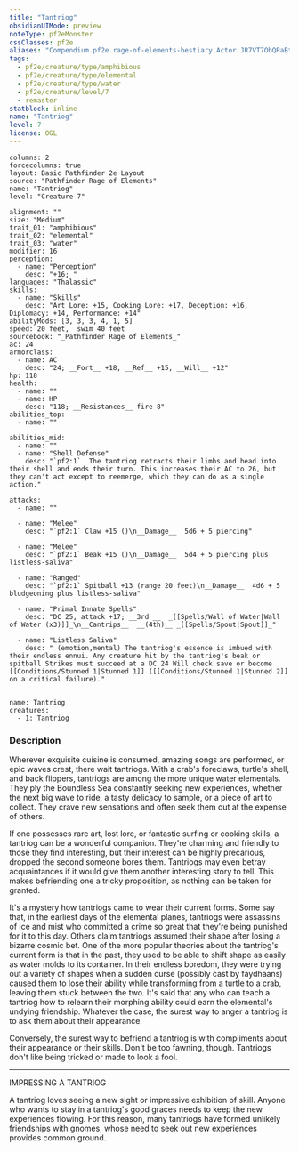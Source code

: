 ```yaml
---
title: "Tantriog"
obsidianUIMode: preview
noteType: pf2eMonster
cssClasses: pf2e
aliases: "Compendium.pf2e.rage-of-elements-bestiary.Actor.JR7VT7ObQRaBtUlk" 
tags:
  - pf2e/creature/type/amphibious
  - pf2e/creature/type/elemental
  - pf2e/creature/type/water
  - pf2e/creature/level/7
  - remaster
statblock: inline
name: "Tantriog"
level: 7
license: OGL
---
```


```statblock
columns: 2
forcecolumns: true
layout: Basic Pathfinder 2e Layout
source: "Pathfinder Rage of Elements"
name: "Tantriog"
level: "Creature 7"

alignment: ""
size: "Medium"
trait_01: "amphibious"
trait_02: "elemental"
trait_03: "water"
modifier: 16
perception:
  - name: "Perception"
    desc: "+16; "
languages: "Thalassic"
skills:
  - name: "Skills"
    desc: "Art Lore: +15, Cooking Lore: +17, Deception: +16, Diplomacy: +14, Performance: +14"
abilityMods: [3, 3, 3, 4, 1, 5]
speed: 20 feet,  swim 40 feet
sourcebook: "_Pathfinder Rage of Elements_"
ac: 24
armorclass:
  - name: AC
    desc: "24; __Fort__ +18, __Ref__ +15, __Will__ +12"
hp: 118
health:
  - name: ""
  - name: HP
    desc: "118; __Resistances__ fire 8"
abilities_top:
  - name: ""

abilities_mid:
  - name: ""
  - name: "Shell Defense"
    desc: "`pf2:1`  The tantriog retracts their limbs and head into their shell and ends their turn. This increases their AC to 26, but they can't act except to reemerge, which they can do as a single action."

attacks:
  - name: ""

  - name: "Melee"
    desc: "`pf2:1` Claw +15 ()\n__Damage__  5d6 + 5 piercing"

  - name: "Melee"
    desc: "`pf2:1` Beak +15 ()\n__Damage__  5d4 + 5 piercing plus listless-saliva"

  - name: "Ranged"
    desc: "`pf2:1` Spitball +13 (range 20 feet)\n__Damage__  4d6 + 5 bludgeoning plus listless-saliva"

  - name: "Primal Innate Spells"
    desc: "DC 25, attack +17; __3rd __  _[[Spells/Wall of Water|Wall of Water (x3)]]_\n__Cantrips__  __(4th)__ _[[Spells/Spout|Spout]]_"

  - name: "Listless Saliva"
    desc: " (emotion,mental) The tantriog's essence is imbued with their endless ennui. Any creature hit by the tantriog's beak or spitball Strikes must succeed at a DC 24 Will check save or become [[Conditions/Stunned 1|Stunned 1]] ([[Conditions/Stunned 1|Stunned 2]] on a critical failure)."
 
```

```encounter-table
name: Tantriog
creatures:
  - 1: Tantriog
```


### Description
Wherever exquisite cuisine is consumed, amazing songs are performed, or epic waves crest, there wait tantriogs. With a crab's foreclaws, turtle's shell, and back flippers, tantriogs are among the more unique water elementals. They ply the Boundless Sea constantly seeking new experiences, whether the next big wave to ride, a tasty delicacy to sample, or a piece of art to collect. They crave new sensations and often seek them out at the expense of others.

If one possesses rare art, lost lore, or fantastic surfing or cooking skills, a tantriog can be a wonderful companion. They're charming and friendly to those they find interesting, but their interest can be highly precarious, dropped the second someone bores them. Tantriogs may even betray acquaintances if it would give them another interesting story to tell. This makes befriending one a tricky proposition, as nothing can be taken for granted.

It's a mystery how tantriogs came to wear their current forms. Some say that, in the earliest days of the elemental planes, tantriogs were assassins of ice and mist who committed a crime so great that they're being punished for it to this day. Others claim tantriogs assumed their shape after losing a bizarre cosmic bet. One of the more popular theories about the tantriog's current form is that in the past, they used to be able to shift shape as easily as water molds to its container. In their endless boredom, they were trying out a variety of shapes when a sudden curse (possibly cast by faydhaans) caused them to lose their ability while transforming from a turtle to a crab, leaving them stuck between the two. It's said that any who can teach a tantriog how to relearn their morphing ability could earn the elemental's undying friendship. Whatever the case, the surest way to anger a tantriog is to ask them about their appearance.

Conversely, the surest way to befriend a tantriog is with compliments about their appearance or their skills. Don't be too fawning, though. Tantriogs don't like being tricked or made to look a fool.

* * *

IMPRESSING A TANTRIOG

A tantriog loves seeing a new sight or impressive exhibition of skill. Anyone who wants to stay in a tantriog's good graces needs to keep the new experiences flowing. For this reason, many tantriogs have formed unlikely friendships with gnomes, whose need to seek out new experiences provides common ground.
